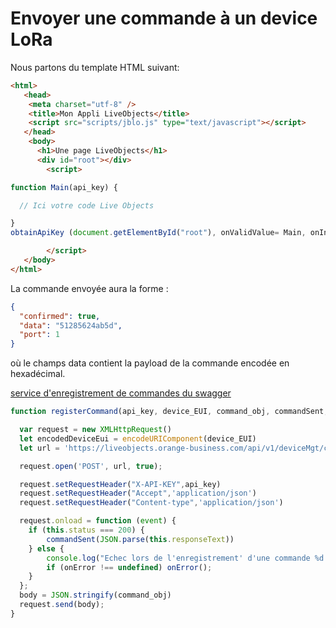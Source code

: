 # Envoyer une commande à un device LoRa



Nous partons du template HTML suivant:

```html
<html>
   <head>
    <meta charset="utf-8" />
    <title>Mon Appli LiveObjects</title>
    <script src="scripts/jblo.js" type="text/javascript"></script>
   </head>
    <body>
      <h1>Une page LiveObjects</h1>
      <div id="root"></div>
     	<script>

function Main(api_key) {

  // Ici votre code Live Objects

}
obtainApiKey (document.getElementById("root"), onValidValue= Main, onInvalidValue= (invkey)=>{})

    	</script>
   </body>
</html>
```

La commande envoyée aura la forme :

```json
{
  "confirmed": true,
  "data": "51285624ab5d",
  "port": 1
}
```

où le champs data contient la payload de la commande encodée en hexadécimal.



[service d'enregistrement de commandes du swagger](https://liveobjects.orange-business.com/swagger-ui/index.html#!/Device_management_for_LPWA/registerCommandUsingPOST)

```javascript
function registerCommand(api_key, device_EUI, command_obj, commandSent, onError = undefined) {

  var request = new XMLHttpRequest()
  let encodedDeviceEui = encodeURIComponent(device_EUI)
  let url = 'https://liveobjects.orange-business.com/api/v1/deviceMgt/connectors/lora/nodes/'+encodedDeviceEui+'/downlinks'

  request.open('POST', url, true);

  request.setRequestHeader("X-API-KEY",api_key)
  request.setRequestHeader("Accept",'application/json')
  request.setRequestHeader("Content-type",'application/json')

  request.onload = function (event) {
    if (this.status === 200) {
        commandSent(JSON.parse(this.responseText))
    } else {
        console.log("Echec lors de l'enregistrement' d'une commande %d (%s)", this.status, this.statusText);
        if (onError !== undefined) onError();
    }
  };
  body = JSON.stringify(command_obj)
  request.send(body);
}
```
